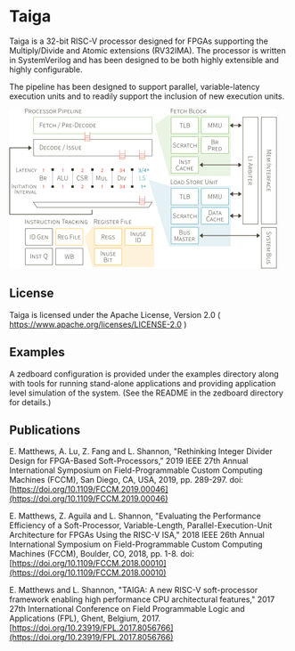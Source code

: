 # Taiga

Taiga is a 32-bit RISC-V processor designed for FPGAs supporting the Multiply/Divide and Atomic extensions (RV32IMA).  The processor is written in SystemVerilog and has been designed to be both highly extensible and highly configurable.

The pipeline has been designed to support parallel, variable-latency execution units and to readily support the inclusion of new execution units.

![Taiga Block Diagram](examples/zedboard/taiga_small.png)


## License

Taiga is licensed under the Apache License, Version 2.0 ( https://www.apache.org/licenses/LICENSE-2.0 )


## Examples
A zedboard configuration is provided under the examples directory along with tools for running stand-alone applications and providing application level simulation of the system.  (See the README in the zedboard directory for details.)


## Publications
E. Matthews, A. Lu, Z. Fang and L. Shannon, "Rethinking Integer Divider Design for FPGA-Based Soft-Processors," 2019 IEEE 27th Annual International Symposium on Field-Programmable Custom Computing Machines (FCCM), San Diego, CA, USA, 2019, pp. 289-297.
doi: [https://doi.org/10.1109/FCCM.2019.00046](https://doi.org/10.1109/FCCM.2019.00046)

E. Matthews, Z. Aguila and L. Shannon, "Evaluating the Performance Efficiency of a Soft-Processor, Variable-Length, Parallel-Execution-Unit Architecture for FPGAs Using the RISC-V ISA," 2018 IEEE 26th Annual International Symposium on Field-Programmable Custom Computing Machines (FCCM), Boulder, CO, 2018, pp. 1-8.
doi: [https://doi.org/10.1109/FCCM.2018.00010](https://doi.org/10.1109/FCCM.2018.00010)

E. Matthews and L. Shannon, "TAIGA: A new RISC-V soft-processor framework enabling high performance CPU architectural features," 2017 27th International Conference on Field Programmable Logic and Applications (FPL), Ghent, Belgium, 2017. [https://doi.org/10.23919/FPL.2017.8056766](https://doi.org/10.23919/FPL.2017.8056766)